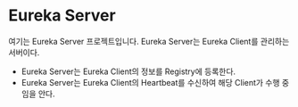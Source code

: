 # Eureka Server
여기는 Eureka Server 프로젝트입니다.
Eureka Server는 Eureka Client를 관리하는 서버이다.

- Eureka Server는 Eureka Client의 정보를 Registry에 등록한다.
- Eureka Server는 Eureka Client의 Heartbeat를 수신하여 해당 Client가 수행 중임을 안다.
